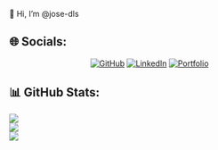 👋 Hi, I’m @jose-dls

## 🌐 Socials:
<div align="center">

[![GitHub](https://img.shields.io/badge/GitHub-@jose--dls-181717?style=for-the-badge&logo=github)](https://github.com/jose-dls/)
[![LinkedIn](https://img.shields.io/badge/LinkedIn-@josedls-blue?style=for-the-badge&logo=linkedin)](https://www.linkedin.com/in/jose-dls/)
[![Portfolio](https://img.shields.io/badge/Portfolio-Visit-ffc8dd?style=for-the-badge)](https://www.josedls.dev/)

</div>

## 📊 GitHub Stats:
![](https://github-readme-stats.vercel.app/api?username=jose-dls&theme=dark&hide_border=false&include_all_commits=false&count_private=false)<br/>
![](https://nirzak-streak-stats.vercel.app/?user=jose-dls&theme=dark&hide_border=false)<br/>
![](https://github-readme-stats.vercel.app/api/top-langs/?username=jose-dls&theme=dark&hide_border=false&include_all_commits=false&count_private=false&layout=compact)

